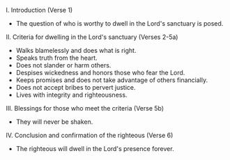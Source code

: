 I. Introduction (Verse 1)
- The question of who is worthy to dwell in the Lord's sanctuary is posed.

II. Criteria for dwelling in the Lord's sanctuary (Verses 2-5a)
- Walks blamelessly and does what is right.
- Speaks truth from the heart.
- Does not slander or harm others.
- Despises wickedness and honors those who fear the Lord.
- Keeps promises and does not take advantage of others financially.
- Does not accept bribes to pervert justice.
- Lives with integrity and righteousness.

III. Blessings for those who meet the criteria (Verse 5b)
- They will never be shaken.

IV. Conclusion and confirmation of the righteous (Verse 6)
- The righteous will dwell in the Lord's presence forever.